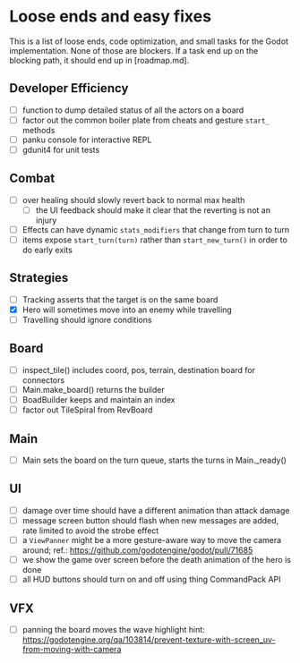 Loose ends and easy fixes
=========================

This is a list of loose ends, code optimization, and small tasks for the Godot implementation. None of those are blockers. If a task end up on the blocking path, it should end up in [roadmap.md]. 

## Developer Efficiency
- [ ] function to dump detailed status of all the actors on a board
- [ ] factor out the common boiler plate from cheats and gesture `start_` methods
- [ ] panku console for interactive REPL
- [ ] gdunit4 for unit tests

## Combat
- [ ] over healing should slowly revert back to normal max health
  - [ ] the UI feedback should make it clear that the reverting is not an injury
- [ ] Effects can have dynamic `stats_modifiers` that change from turn to turn
- [ ] items expose `start_turn(turn)` rather than `start_new_turn()` in order to do early exits

## Strategies
- [ ] Tracking asserts that the target is on the same board
- [x] Hero will sometimes move into an enemy while travelling
- [ ] Travelling should ignore conditions

## Board
- [ ] inspect_tile() includes coord, pos, terrain, destination board for connectors
- [ ] Main.make_board() returns the builder
- [ ] BoadBuilder keeps and maintain an index
- [ ] factor out TileSpiral from RevBoard
 
## Main
- [ ] Main sets the board on the turn queue, starts the turns in Main._ready()

## UI
- [ ] damage over time should have a different animation than attack damage
- [ ] message screen button should flash when new messages are added, rate limited to avoid the strobe effect
- [ ] a `ViewPanner` might be a more gesture-aware way to move the camera around; ref.: https://github.com/godotengine/godot/pull/71685
- [ ] we show the game over screen before the death animation of the hero is done
- [ ] all HUD buttons should turn on and off using thing CommandPack API

## VFX
- [ ] panning the board moves the wave highlight 
      hint: https://godotengine.org/qa/103814/prevent-texture-with-screen_uv-from-moving-with-camera
      


